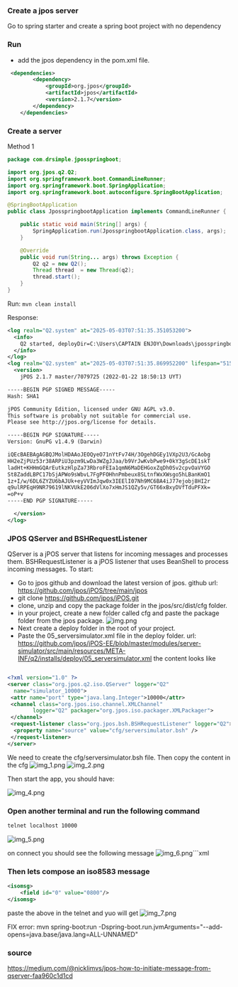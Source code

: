 
### Create a jpos server
Go to spring starter and create a spring boot project with no dependency

### Run
- add the jpos dependency in the pom.xml file.
```xml
 <dependencies>
        <dependency>
            <groupId>org.jpos</groupId>
            <artifactId>jpos</artifactId>
            <version>2.1.7</version>
        </dependency>
    </dependencies>
```

### Create a server
Method 1
```java
package com.drsimple.jposspringboot;

import org.jpos.q2.Q2;
import org.springframework.boot.CommandLineRunner;
import org.springframework.boot.SpringApplication;
import org.springframework.boot.autoconfigure.SpringBootApplication;

@SpringBootApplication
public class JposspringbootApplication implements CommandLineRunner {

    public static void main(String[] args) {
        SpringApplication.run(JposspringbootApplication.class, args);
    }

    @Override
    public void run(String... args) throws Exception {
        Q2 q2 = new Q2();
        Thread thread  = new Thread(q2);
        thread.start();
    }
}

```

Run: `mvn clean install`

Response:
```xml
<log realm="Q2.system" at="2025-05-03T07:51:35.351053200">
  <info>
    Q2 started, deployDir=C:\Users\CAPTAIN ENJOY\Downloads\jposspringboot\deploy, environment=default
  </info>
</log>
<log realm="Q2.system" at="2025-05-03T07:51:35.869952200" lifespan="515ms">
  <version>
    jPOS 2.1.7 master/7079725 (2022-01-22 18:50:13 UYT) 

-----BEGIN PGP SIGNED MESSAGE-----
Hash: SHA1

jPOS Community Edition, licensed under GNU AGPL v3.0.
This software is probably not suitable for commercial use.
Please see http://jpos.org/license for details.

-----BEGIN PGP SIGNATURE-----
Version: GnuPG v1.4.9 (Darwin)

iQEcBAEBAgAGBQJMolHDAAoJEOQyeO71nYtFv74H/3OgehDGEy1VXp2U3/GcAobg
HH2eZjPUz53r38ARPiU3pzm9LwDa3WZgJJaa/b9VrJwKvbPwe9+0kY3gScDE1skT
ladHt+KHHmGQArEutkzHlpZa73RbroFEIa1qmN6MaDEHGoxZqDh0Sv2cpvOaVYGO
St8ZaddLBPC17bSjAPWo9sWbvL7FgPFOHhnPmbeux8SLtnfWxXWsgo5hLBanKmO1
1z+I/w/6DL6ZYZU6bAJUk+eyVVImJqw0x3IEElI07Nh9MC6BA4iJ77ejobj8HI2r
q9ulRPEqH9NR79619lNKVUkE206dVlXo7xHmJS1QZy5v/GT66xBxyDVfTduPFXk=
=oP+v
-----END PGP SIGNATURE-----

  </version>
</log>

```


### JPOS QServer and BSHRequestListener
QServer is a jPOS server that listens for incoming messages and processes them.
BSHRequestListener is a jPOS listener that uses BeanShell to process incoming messages.
To start:
- Go to jpos github and download the latest version of jpos. github url: https://github.com/jpos/jPOS/tree/main/jpos
-  git clone https://github.com/jpos/jPOS.git
- clone, unzip and copy the package folder in the jpos/src/dist/cfg folder.
- in your project, create a new folder called cfg and paste the package folder from the jpos package.
![img.png](img.png)
- Next create a deploy folder in the root of your project.
- Paste the 05_serversimulator.xml file in the deploy folder. url: https://github.com/jpos/jPOS-EE/blob/master/modules/server-simulator/src/main/resources/META-INF/q2/installs/deploy/05_serversimulator.xml
the content looks like
```xml

<?xml version="1.0" ?>
<server class="org.jpos.q2.iso.QServer" logger="Q2"
  name="simulator_10000">
 <attr name="port" type="java.lang.Integer">10000</attr>
 <channel class="org.jpos.iso.channel.XMLChannel"
        logger="Q2" packager="org.jpos.iso.packager.XMLPackager">
 </channel>
 <request-listener class="org.jpos.bsh.BSHRequestListener" logger="Q2">
  <property name="source" value="cfg/serversimulator.bsh" />
 </request-listener>
</server>
```

We need to create the cfg/serversimulator.bsh file. Then copy the content in the cfg
![img_1.png](img_1.png)
![img_2.png](img_2.png)

Then start the app, you should have:

![img_4.png](img_4.png)

### Open another terminal and run the following command
```bash
telnet localhost 10000
```
![img_5.png](img_5.png) 

on connect you should see the following message
![img_6.png](img_6.png)```xml


### Then lets compose an iso8583 message
```xml
<isomsg>
    <field id="0" value="0800"/>
</isomsg>
```
paste the above in the telnet and yuo will get
![img_7.png](img_7.png)

FIX error: mvn spring-boot:run -Dspring-boot.run.jvmArguments="--add-opens=java.base/java.lang=ALL-UNNAMED"

### source
https://medium.com/@nicklimvs/jpos-how-to-initiate-message-from-qserver-faa960c1d1cd